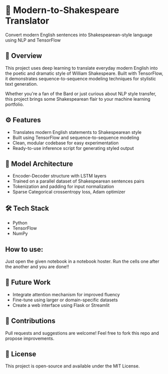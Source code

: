 # 🧠 Modern-to-Shakespeare Translator  
Convert modern English sentences into Shakespearean-style language using NLP and TensorFlow  

## 📜 Overview  
This project uses deep learning to translate everyday modern English into the poetic and dramatic style of William Shakespeare. Built with TensorFlow, it demonstrates sequence-to-sequence modeling techniques for stylistic text generation.

Whether you're a fan of the Bard or just curious about NLP style transfer, this project brings some Shakespearean flair to your machine learning portfolio.

## ⚙️ Features  
- Translates modern English statements to Shakespearean style  
- Built using TensorFlow and sequence-to-sequence modeling  
- Clean, modular codebase for easy experimentation  
- Ready-to-use inference script for generating styled output  

## 🧠 Model Architecture  
- Encoder-Decoder structure with LSTM layers  
- Trained on a parallel dataset of Shakespearean sentences pairs  
- Tokenization and padding for input normalization  
- Sparse Categorical crossentropy loss, Adam optimizer  

## 🛠️ Tech Stack  
- Python  
- TensorFlow  
- NumPy

## How to use:
Just open the given notebook in a notebook hoster. Run the cells one after the another and you are done!!

## 🧪 Future Work  
- Integrate attention mechanism for improved fluency  
- Fine-tune using larger or domain-specific datasets  
- Create a web interface using Flask or Streamlit  

## 🤝 Contributions  
Pull requests and suggestions are welcome! Feel free to fork this repo and propose improvements.

## 🧬 License  
This project is open-source and available under the MIT License.

